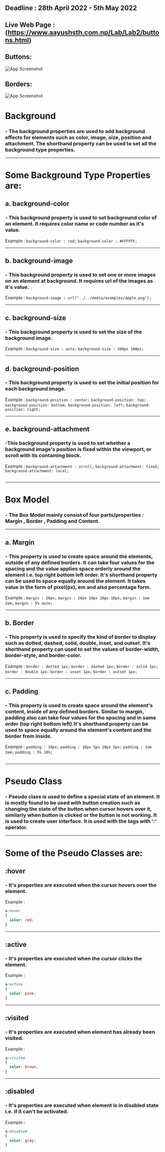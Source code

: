 ## Deadline : 28th April 2022 - 5th May 2022
## Live Web Page : (https://www.aayushsth.com.np/Lab/Lab2/buttons.html)
## Buttons:
![App Screenshot](./Buttons.png)

## Borders:
![App Screenshot](./Borders.png)

# Background
### - The background properties are used to add background effects for elements such as color, image, size, position and attachment. The shorthand property can be used to set all the background type properties.

---

# Some Background Type Properties are:

## a. background-color  
### - This background property is used to set background color of an element. It requires color name or code number as it's value.  
  Example : `background-color : red;`
            `background-color : #FFFFFF;`
  
---

## b. background-image
###  - This background property is used to set one or more images on an element at background. It requires url of the images as it's value.
  Example : `background-image : url("../../media/examples/apple.png");`

---

## c. background-size
###  - This background property is used to set the size of the background image.
  Example : `background-size : auto;`
            `background-size : 200px 100px;`

---

## d. background-position
###  - This background property is used to set the initial position for each background image.
 Example : `background-position : center;`
           `background-position: top;`
           `background-position: bottom;`
           `background-position: left;`
           `background-position: right;`
  
---
          
## e. background-attachment
###  -This background property is used to set whether a background image's position is fixed within the viewport, or scroll with its containing block.
 Example : `background-attachment : scroll;`
           `background-attachment: fixed;`
           `background-attachment: local;`

## 
*** 
##  

# Box Model
### - The Box Model mainly consist of four parts/properties : Margin , Border , Padding and Content.

---

## a. Margin
### - This property is used to create space around the elements, outside of any defined borders. It can take four values for the spacing and the value applies space orderly around the element i.e. top right bottom left order. It's shorthand property can be used to space equally around the element. It takes value in the form of pixel(px), em and also percentage form.
 Example : `margin : 20px;`
           `margin : 20px 10px 20px 10px;`
           `margin : 1em 2em;`
           `margin : 5% auto;`

---

## b. Border
### - This property is used to specify the kind of border to display such as dotted, dashed, solid, double, inset, and outset. It's shorthand property can used to set the values of border-width, border-style, and border-color.
 Example : `border : dotted 1px;`
           `border : dashed 1px;`
           `border : solid 1px;` 
           `border : double 1px;`
           `border : inset 1px;`
           `border : outset 1px;`

---

## c. Padding
### - This property is used to create space around the element's content, inside of any defined borders. Similar to margin, padding also can take four values for the spacing and in same order (top right bottom left).It's shorthand property can be used to space equally around the element's content and the border from inside.
 Example : `padding : 10px;`
           `padding : 10px 5px 10px 5px;`
           `padding : 1em 2em;`
           `padding : 5% 10%;`

## 
*** 
##  

# Pseudo Class
### - Pseudo class is used to define a special state of an element. It is mostly found to be used with button creation such as changing the state of the button when cursor hovers over it, similarly when button is clicked or the button is not working. It is used to create user interface. It is used with the tags with ':' operator.

---

# Some of the Pseudo Classes are:

## :hover
### - It's properties are executed when the cursor hovers over the element.
Example : 
```CSS
a:hover 
{
  color: red;
}
```

---

## :active
###  - It's properties are executed when the cursor clicks the element.
Example : 
```CSS
a:active 
{
  color: pink;
}
```

---

## :visited
### - It's properties are executed when element has already been visited.
Example : 
```CSS
a:visited 
{
  color: brown;
}
```

---

## :disabled
### - It's properties are executed when element is in disabled state i.e. if it can't be activated.
Example : 
```CSS
a:disabled 
{
  color: gray;
}
```

